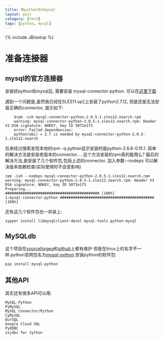 ```yaml
---
title: 用python访问mysql
layout: post
category: [tech]
tags: [python, mysql]
---
```

{% include JB/setup %}
# 准备连接器
## mysql的官方连接器
安装好python和mysql后, 需要安装 mysql-connector-python. 可以在[这里下载](http://dev.mysql.com/downloads/connector/python/)

遇到一个问题是,虽然我已经在SLES11.sp2上安装了python2.7.12, 但是还是无法安装正确的connector, 提示如下:

        $rpm -ivh mysql-connector-python-2.0.5-1.sles12.noarch.rpm
        warning: mysql-connector-python-2.0.5-1.sles12.noarch.rpm: Header V3 DSA signature: NOKEY, key ID 5072e1f5
        error: Failed dependencies:
        python(abi) = 2.7 is needed by mysql-connector-python-2.0.5-1.sles12.noarch
    
后来经过搜索发现本地的rpm -q python显示安装的是python-2.6.8-0.15.1. 简单的解决方法是安装老版本的connector.... 这个方法安装的rpm真的能用么?
最后的解决方法,是安装了几个软件包,包括上述的connector. 加入参数--nodeps 可以解决版本依赖检查(实际使用时不会受影响)

    rpm -ivh --nodeps mysql-connector-python-2.0.5-1.sles12.noarch.rpm
    warning: mysql-connector-python-2.0.5-1.sles12.noarch.rpm: Header V3 DSA signature: NOKEY, key ID 5072e1f5
    Preparing...                ########################################### [100%]
    1:mysql-connector-python ########################################### [100%]
   
还有这几个软件包也一并装上:

    zypper install libmysqlclient-devel mysql-tools python-mysql
    

## MySQLdb
这个项目在[sourceforgeg](https://sourceforge.net/projects/mysql-python/)和[github](https://github.com/farcepest/MySQLdb1)上都有维护
但是在linux上的名字不一样.python官网包名为[mysql-python](https://pypi.python.org/pypi/MySQL-python/).安装python的软件包:

    pip install mysql-python

## 其他API
其实还有很多API可以用.

    MySQL-Python
    PyMySQL
    MySQL Connector/Python
    CyMySQL
    OurSQL
    Google Cloud SQL
    PyODBC
    zxjdbc for Jython
    
